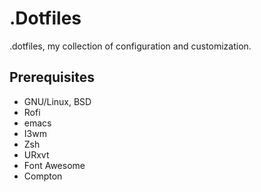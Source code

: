 # .Dotfiles

.dotfiles, my collection of configuration and customization.

## Prerequisites
* GNU/Linux, BSD
* Rofi
* emacs
* I3wm
* Zsh
* URxvt
* Font Awesome
* Compton
